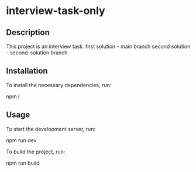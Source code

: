# interview-task-only


## Description
This project is an interview task.
first solution - main branch
second solution - second-solution branch

## Installation
To install the necessary dependencies, run:

npm i

## Usage
To start the development server, run:

npm run dev

To build the project, run:

npm run build
